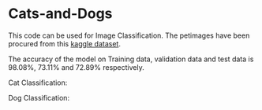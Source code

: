 # Cats-and-Dogs

This code can be used for Image Classification. The petimages have been procured from this [kaggle dataset]((https://www.kaggle.com/datasets/karakaggle/kaggle-cat-vs-dog-dataset/data)https://www.kaggle.com/datasets/karakaggle/kaggle-cat-vs-dog-dataset/data).

The accuracy of the model on Training data, validation data and test data is 98.08%, 73.11% and 72.89% respectively.

Cat Classification:


Dog Classification:
